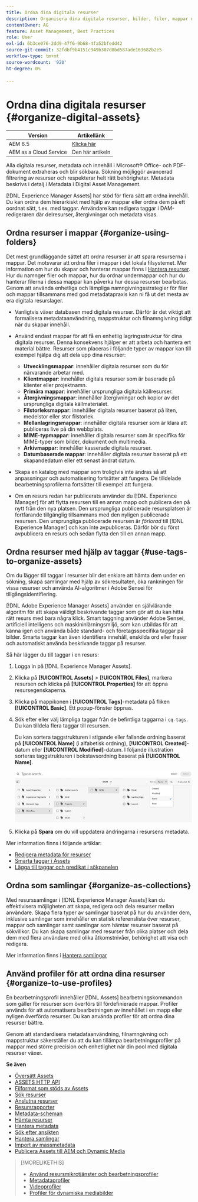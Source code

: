 ```yaml
---
title: Ordna dina digitala resurser
description: Organisera dina digitala resurser, bilder, filer, mappar och så vidare med Experience Manager.
contentOwner: AG
feature: Asset Management, Best Practices
role: User
exl-id: 6b3ce076-2dd9-47f6-9b68-4fa52bfedd42
source-git-commit: 32fdbf9b4151c949b307d8bd587ade163682b2e5
workflow-type: tm+mt
source-wordcount: '920'
ht-degree: 0%

---
```


# Ordna dina digitala resurser {#organize-digital-assets}

| Version | Artikellänk |
| -------- | ---------------------------- |
| AEM 6.5 | [Klicka här](https://experienceleague.adobe.com/docs/experience-manager-65/assets/managing/organize-assets.html?lang=sv-SE) |
| AEM as a Cloud Service | Den här artikeln |

Alla digitala resurser, metadata och innehåll i Microsoft® Office- och PDF-dokument extraheras och blir sökbara. Sökning möjliggör avancerad filtrering av resurser och respekterar helt rätt behörigheter. Metadata beskrivs i detalj i Metadata i Digital Asset Management.

[!DNL Experience Manager Assets] har stöd för flera sätt att ordna innehåll. Du kan ordna dem hierarkiskt med hjälp av mappar eller ordna dem på ett oordnat sätt, t.ex. med taggar. Användare kan redigera taggar i DAM-redigeraren där delresurser, återgivningar och metadata visas.

<!-- Commenting to pull down the existing content before applying changes wrt CQDOC-15930
## Create folders {#create-folders}

When organizing a collection of assets, for example, all *Nature* images, you can create folders to keep them together. You can use folders to categorize and organize your assets. [!DNL Assets] does not require you to organize assets in folders to work better.

>[!NOTE]
>
>Sharing an Assets folder (in Marketing Cloud) of the type `sling:OrderedFolder`, is not supported. If you want to share a folder, do not select Ordered when creating a folder.

1. Navigate to the place in your digital assets folder where you want to create a folder.
1. In the menu, click **[!UICONTROL Create]**. Select **[!UICONTROL New Folder]**.
1. In the **[!UICONTROL Title]** field, provide a folder name. By default, DAM uses the title that you provided as the folder name. Once the folder is created, you can override the default and specify another folder name.
1. Click **[!UICONTROL Create]**. Your folder is displayed in the digital assets folder.

## Add CUG properties to folders {#add-cug-properties-to-folders}

You can limit who can access certain folders in Assets by making the folder part of a closed user group (CUG). To make a folder part of a CUG:

1. In Assets, right-click the folder you want to add closed user group properties for and select **Properties**.  
1. Click the **CUG** tab.
1. Select the **Enabled** check box to make the folder and its assets available only to a closed user group.  
1. Browse to the login page, if there is one, to add that information. Add admitted groups by clicking **Add item**. If necessary, add the realm. Click **OK** to save your changes.

## Use tags to organize assets {#use-tags-to-organize-assets}

You can use folders or tags or both to organize assets. Adding tags to assets makes them easier to retrieve during a search. To add tags to an asset, follow these steps:

1. In the Digital Asset Manager, double-click the asset to open it.
1. In the **Tags** area, open the menu to reveal the available tags. Select tags as appropriate. To delete a tag, hover the pointer over the tag and click `X` to delete it.
1. Click **Save** to save any tags you added.

Date24/08/2021
-->

## Ordna resurser i mappar {#organize-using-folders}

Det mest grundläggande sättet att ordna resurser är att spara resurserna i mappar. Det motsvarar att ordna filer i mappar i det lokala filsystemet. Mer information om hur du skapar och hanterar mappar finns i [Hantera resurser](manage-digital-assets.md). Hur du namnger filer och mappar, hur du ordnar undermappar och hur du hanterar filerna i dessa mappar kan påverka hur dessa resurser bearbetas. Genom att använda enhetliga och lämpliga namngivningsstrategier för filer och mappar tillsammans med god metadatapraxis kan ni få ut det mesta av era digitala resurslager.

* Vanligtvis växer databasen med digitala resurser. Därför är det viktigt att formalisera metadataanvändning, mappstruktur och filnamngivning tidigt när du skapar innehåll.
* Använd endast mappar för att få en enhetlig lagringsstruktur för dina digitala resurser. Denna konsekvens hjälper er att arbeta och hantera ert material bättre. Resurser som placeras i följande typer av mappar kan till exempel hjälpa dig att dela upp dina resurser:

   * **Utvecklingsmappar**: innehåller digitala resurser som du för närvarande arbetar med.
   * **Klientmappar**: innehåller digitala resurser som är baserade på klienter eller projektnamn.
   * **Primära mappar**: innehåller ursprungliga digitala källresurser.
   * **Återgivningsmappar**: innehåller återgivningar och kopior av det ursprungliga digitala källmaterialet.
   * **Filstorleksmappar**: innehåller digitala resurser baserat på liten, medelstor eller stor filstorlek.
   * **Mellanlagringsmappar**: innehåller digitala resurser som är klara att publiceras live på din webbplats.
   * **MIME-typmappar**: innehåller digitala resurser som är specifika för MIME-typer som bilder, dokument och multimedia.
   * **Arkivmappar**: innehåller kasserade digitala resurser.
   * **Datumbaserade mappar**: innehåller digitala resurser baserat på ett skapandedatum eller ett senast ändrat datum.

* Skapa en katalog med mappar som troligtvis inte ändras så att anpassningar och automatisering fortsätter att fungera. De tilldelade bearbetningsprofilerna fortsätter till exempel att fungera.
* Om en resurs redan har publicerats använder du [!DNL Experience Manager] för att flytta resursen till en annan mapp och publicera den på nytt från den nya platsen. Den ursprungliga publicerade resursplatsen är fortfarande tillgänglig tillsammans med den nyligen publicerade resursen. Den ursprungliga publicerade resursen är *förlorad* till [!DNL Experience Manager] och kan inte avpubliceras. Därför bör du först avpublicera en resurs och sedan flytta den till en annan mapp.

## Ordna resurser med hjälp av taggar {#use-tags-to-organize-assets}

Om du lägger till taggar i resurser blir det enklare att hämta dem under en sökning, skapa samlingar med hjälp av sökresultaten, öka rankningen för vissa resurser och använda AI-algoritmer i Adobe Sensei för tillgångsidentifiering.

[!DNL Adobe Experience Manager Assets] använder en självlärande algoritm för att skapa väldigt beskrivande taggar som gör att du kan hitta rätt resurs med bara några klick. Smart taggning använder Adobe Sensei, artificiell intelligens och maskininlärningsmiljö, som kan utbildas för att känna igen och använda både standard- och företagsspecifika taggar på bilder. Smarta taggar kan även identifiera innehåll, enskilda ord eller fraser och automatiskt använda beskrivande taggar på resurser.

Så här lägger du till taggar i en resurs:

1. Logga in på [!DNL Experience Manager Assets].
1. Klicka på **[!UICONTROL Assets]** > **[!UICONTROL Files]**, markera resursen och klicka på **[!UICONTROL Properties]** för att öppna resursegenskaperna.
1. Klicka på mappikonen i **[!UICONTROL Tags]**-metadata på fliken **[!UICONTROL Basic]**. Ett popup-fönster öppnas.
1. Sök efter eller välj lämpliga taggar från de befintliga taggarna i `cq-tags`. Du kan tilldela flera taggar till resursen.

   Du kan sortera taggstrukturen i stigande eller fallande ordning baserat på **[!UICONTROL Name]** (i alfabetisk ordning), **[!UICONTROL Created]**-datum eller **[!UICONTROL Modified]**-datum. I följande illustration sorteras taggstrukturen i bokstavsordning baserat på **[!UICONTROL Name]**.

   ![add-tags](assets/add-tags-to-asset.png)

1. Klicka på **Spara** om du vill uppdatera ändringarna i resursens metadata.

Mer information finns i följande artiklar:

* [Redigera metadata för resurser](meta-edit.md)
* [Smarta taggar i Assets](smart-tags.md)
* [Lägga till taggar och predikat i sökpanelen](/help/assets/search-facets.md/#adding-a-tags-predicate)

## Ordna som samlingar {#organize-as-collections}

Med resurssamlingar i [!DNL Experience Manager Assets] kan du effektivisera möjligheten att skapa, redigera och dela resurser mellan användare. Skapa flera typer av samlingar baserat på hur du använder dem, inklusive samlingar som innehåller en statisk referenslista över resurser, mappar och samlingar samt samlingar som hämtar resurser baserat på sökvillkor. Du kan skapa samlingar med resurser från olika platser och dela dem med flera användare med olika åtkomstnivåer, behörighet att visa och redigera.

Mer information finns i [Hantera samlingar](manage-collections.md)


## Använd profiler för att ordna dina resurser {#organize-to-use-profiles}

En bearbetningsprofil innehåller [!DNL Assets] bearbetningskommandon som gäller för resurser som överförs till fördefinierade mappar. Profiler används för att automatisera bearbetningen av innehållet i en mapp eller nyligen överförda resurser. Du kan använda profiler för att ordna dina resurser bättre.

Genom att standardisera metadataanvändning, filnamngivning och mappstruktur säkerställer du att du kan tillämpa bearbetningsprofiler på mappar med större precision och enhetlighet när din pool med digitala resurser växer.

**Se även**

* [Översätt Assets](translate-assets.md)
* [ASSETS HTTP API](mac-api-assets.md)
* [Filformat som stöds av Assets](file-format-support.md)
* [Sök resurser](search-assets.md)
* [Anslutna resurser](use-assets-across-connected-assets-instances.md)
* [Resursrapporter](asset-reports.md)
* [Metadata-scheman](metadata-schemas.md)
* [Hämta resurser](download-assets-from-aem.md)
* [Hantera metadata](manage-metadata.md)
* [Sök efter ansikten](search-facets.md)
* [Hantera samlingar](manage-collections.md)
* [Import av massmetadata](metadata-import-export.md)
* [Publicera Assets till AEM och Dynamic Media](/help/assets/publish-assets-to-aem-and-dm.md)

>[!MORELIKETHIS]
>
>* [Använd resursmikrotjänster och bearbetningsprofiler](asset-microservices-configure-and-use.md)
>* [Metadataprofiler](metadata-profiles.md)
>* [Videoprofiler](/help/assets/dynamic-media/video-profiles.md)
>* [Profiler för dynamiska mediabilder](/help/assets/dynamic-media/image-profiles.md)

